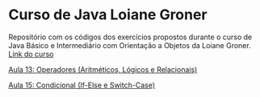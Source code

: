 # Curso de Java Loiane Groner
Repositório com os códigos dos exercícios propostos durante o curso de Java Básico e Intermediário com Orientação a Objetos da Loiane Groner.
[Link do curso](https://loiane.training/curso/java-basico) 

[Aula 13: Operadores (Aritméticos, Lógicos e Relacionais)](https://github.com/denilson-pinto/curso-java-loianegroner/tree/main/java-basico-loianegroner/src/com/loiane/cursojava/aula13)

[Aula 15: Condicional (If-Else e Switch-Case)](https://github.com/denilson-pinto/curso-java-loianegroner/tree/main/java-basico-loianegroner/src/com/loiane/cursojava/aula15) 
